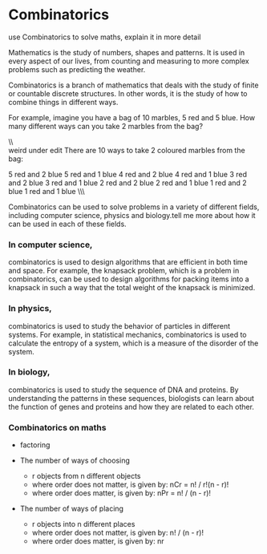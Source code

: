 # Combinatorics 

use Combinatorics to solve maths, explain it in more detail

Mathematics is the study of numbers, shapes and patterns. It is used in every aspect of our lives, from counting and measuring to more complex problems such as predicting the weather.

Combinatorics is a branch of mathematics that deals with the study of finite or countable discrete structures. In other words, it is the study of how to combine things in different ways.

For example, imagine you have a bag of 10 marbles, 5 red and 5 blue. How many different ways can you take 2 marbles from the bag?

\\\\\
weird under edit
There are 10 ways to take 2 coloured marbles from the bag:

5 red and 2 blue
5 red and 1 blue
4 red and 2 blue
4 red and 1 blue
3 red and 2 blue
3 red and 1 blue
2 red and 2 blue
2 red and 1 blue
1 red and 2 blue
1 red and 1 blue
\\\\\

Combinatorics can be used to solve problems in a variety of different fields, including computer science, physics and biology.tell me more about how it can be used in each of these fields.

### In computer science, 
combinatorics is used to design algorithms that are efficient in both time and space. For example, the knapsack problem, which is a problem in combinatorics, can be used to design algorithms for packing items into a knapsack in such a way that the total weight of the knapsack is minimized.

### In physics, 
combinatorics is used to study the behavior of particles in different systems. For example, in statistical mechanics, combinatorics is used to calculate the entropy of a system, which is a measure of the disorder of the system.

### In biology, 
combinatorics is used to study the sequence of DNA and proteins. By understanding the patterns in these sequences, biologists can learn about the function of genes and proteins and how they are related to each other.

### Combinatorics on maths
- factoring

- The number of ways of choosing 
  - r objects from n different objects
  - where order does not matter, is given by: nCr = n! / r!(n - r)!
  - where order does matter, is given by: nPr = n! / (n - r)!

- The number of ways of placing 
  - r objects into n different places
  - where order does not matter, is given by: n! / (n - r)!
  - where order does matter, is given by: nr

